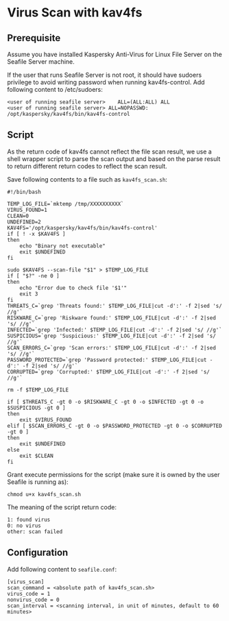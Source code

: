 # Virus Scan with kav4fs

## Prerequisite

Assume you have installed Kaspersky Anti-Virus for Linux File Server on the Seafile Server machine.

If the user that runs Seafile Server is not root, it should have sudoers privilege to avoid writing password when running kav4fs-control. Add following content to /etc/sudoers:

```
<user of running seafile server>	ALL=(ALL:ALL) ALL
<user of running seafile server> ALL=NOPASSWD: /opt/kaspersky/kav4fs/bin/kav4fs-control
```

## Script

As the return code of kav4fs cannot reflect the file scan result, we use a shell wrapper script to parse the scan output and based on the parse result to return different return codes to reflect the scan result.

Save following contents to a file such as `kav4fs_scan.sh`:

```
#!/bin/bash

TEMP_LOG_FILE=`mktemp /tmp/XXXXXXXXXX`
VIRUS_FOUND=1
CLEAN=0
UNDEFINED=2
KAV4FS='/opt/kaspersky/kav4fs/bin/kav4fs-control'
if [ ! -x $KAV4FS ]
then
    echo "Binary not executable"
    exit $UNDEFINED
fi

sudo $KAV4FS --scan-file "$1" > $TEMP_LOG_FILE
if [ "$?" -ne 0 ]
then
    echo "Error due to check file '$1'"
    exit 3
fi
THREATS_C=`grep 'Threats found:' $TEMP_LOG_FILE|cut -d':' -f 2|sed 's/ //g'`
RISKWARE_C=`grep 'Riskware found:' $TEMP_LOG_FILE|cut -d':' -f 2|sed 's/ //g'`
INFECTED=`grep 'Infected:' $TEMP_LOG_FILE|cut -d':' -f 2|sed 's/ //g'`
SUSPICIOUS=`grep 'Suspicious:' $TEMP_LOG_FILE|cut -d':' -f 2|sed 's/ //g'`
SCAN_ERRORS_C=`grep 'Scan errors:' $TEMP_LOG_FILE|cut -d':' -f 2|sed 's/ //g'`
PASSWORD_PROTECTED=`grep 'Password protected:' $TEMP_LOG_FILE|cut -d':' -f 2|sed 's/ //g'`
CORRUPTED=`grep 'Corrupted:' $TEMP_LOG_FILE|cut -d':' -f 2|sed 's/ //g'`

rm -f $TEMP_LOG_FILE

if [ $THREATS_C -gt 0 -o $RISKWARE_C -gt 0 -o $INFECTED -gt 0 -o $SUSPICIOUS -gt 0 ]
then
    exit $VIRUS_FOUND
elif [ $SCAN_ERRORS_C -gt 0 -o $PASSWORD_PROTECTED -gt 0 -o $CORRUPTED -gt 0 ]
then
    exit $UNDEFINED
else
    exit $CLEAN
fi
```

Grant execute permissions for the script (make sure it is owned by the user Seafile is running as):

```
chmod u+x kav4fs_scan.sh
```

The meaning of the script return code:

```
1: found virus
0: no virus
other: scan failed
```

## Configuration

Add following content to `seafile.conf`:

```
[virus_scan]
scan_command = <absolute path of kav4fs_scan.sh>
virus_code = 1
nonvirus_code = 0
scan_interval = <scanning interval, in unit of minutes, default to 60 minutes>
```
